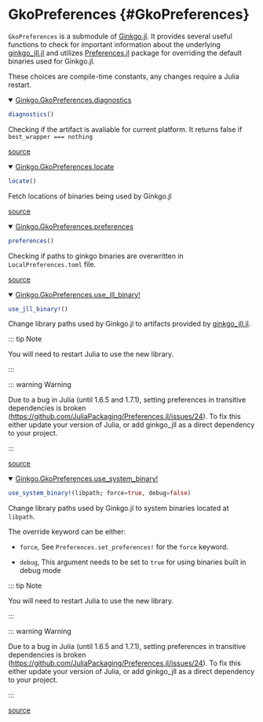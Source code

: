 
# GkoPreferences {#GkoPreferences}

`GkoPreferences` is a submodule of [Ginkgo.jl](https://github.com/youwuyou/Ginkgo.jl). It provides several useful functions to check for important information about the underlying [ginkgo_jll.jl](https://github.com/JuliaBinaryWrappers/ginkgo_jll.jl) and utilizes [Preferences.jl](https://github.com/JuliaPackaging/Preferences.jl) package for overriding the default binaries used for Ginkgo.jl. 

These choices are compile-time constants, any changes require a Julia restart.
<details class='jldocstring custom-block' open>
<summary><a id='Ginkgo.GkoPreferences.diagnostics-Tuple{}' href='#Ginkgo.GkoPreferences.diagnostics-Tuple{}'><span class="jlbinding">Ginkgo.GkoPreferences.diagnostics</span></a> <Badge type="info" class="jlObjectType jlMethod" text="Method" /></summary>



```julia
diagnostics()
```


Checking if the artifact is avaliable for current platform. It returns false if `best_wrapper === nothing`


<Badge type="info" class="source-link" text="source"><a href="https://github.com/youwuyou/Ginkgo.jl/blob/ec5d986b9677d431940287e838cca61593dfe816/src/preferences.jl#L34-L38" target="_blank" rel="noreferrer">source</a></Badge>

</details>

<details class='jldocstring custom-block' open>
<summary><a id='Ginkgo.GkoPreferences.locate-Tuple{}' href='#Ginkgo.GkoPreferences.locate-Tuple{}'><span class="jlbinding">Ginkgo.GkoPreferences.locate</span></a> <Badge type="info" class="jlObjectType jlMethod" text="Method" /></summary>



```julia
locate()
```


Fetch locations of binaries being used by Ginkgo.jl


<Badge type="info" class="source-link" text="source"><a href="https://github.com/youwuyou/Ginkgo.jl/blob/ec5d986b9677d431940287e838cca61593dfe816/src/preferences.jl#L15-L19" target="_blank" rel="noreferrer">source</a></Badge>

</details>

<details class='jldocstring custom-block' open>
<summary><a id='Ginkgo.GkoPreferences.preferences-Tuple{}' href='#Ginkgo.GkoPreferences.preferences-Tuple{}'><span class="jlbinding">Ginkgo.GkoPreferences.preferences</span></a> <Badge type="info" class="jlObjectType jlMethod" text="Method" /></summary>



```julia
preferences()
```


Checking if paths to ginkgo binaries are overwritten in `LocalPreferences.toml` file.


<Badge type="info" class="source-link" text="source"><a href="https://github.com/youwuyou/Ginkgo.jl/blob/ec5d986b9677d431940287e838cca61593dfe816/src/preferences.jl#L47-L51" target="_blank" rel="noreferrer">source</a></Badge>

</details>

<details class='jldocstring custom-block' open>
<summary><a id='Ginkgo.GkoPreferences.use_jll_binary!-Tuple{}' href='#Ginkgo.GkoPreferences.use_jll_binary!-Tuple{}'><span class="jlbinding">Ginkgo.GkoPreferences.use_jll_binary!</span></a> <Badge type="info" class="jlObjectType jlMethod" text="Method" /></summary>



```julia
use_jll_binary!()
```


Change library paths used by Ginkgo.jl to artifacts provided by [ginkgo_jll.jl](https://github.com/JuliaBinaryWrappers/ginkgo_jll.jl).

::: tip Note

You will need to restart Julia to use the new library.

:::

::: warning Warning

Due to a bug in Julia (until 1.6.5 and 1.7.1), setting preferences in transitive dependencies is broken (https://github.com/JuliaPackaging/Preferences.jl/issues/24). To fix this either update your version of Julia, or add ginkgo_jll as a direct dependency to your project.

:::


<Badge type="info" class="source-link" text="source"><a href="https://github.com/youwuyou/Ginkgo.jl/blob/ec5d986b9677d431940287e838cca61593dfe816/src/preferences.jl#L105-L117" target="_blank" rel="noreferrer">source</a></Badge>

</details>

<details class='jldocstring custom-block' open>
<summary><a id='Ginkgo.GkoPreferences.use_system_binary!-Tuple{Any}' href='#Ginkgo.GkoPreferences.use_system_binary!-Tuple{Any}'><span class="jlbinding">Ginkgo.GkoPreferences.use_system_binary!</span></a> <Badge type="info" class="jlObjectType jlMethod" text="Method" /></summary>



```julia
use_system_binary!(libpath; force=true, debug=false)
```


Change library paths used by Ginkgo.jl to system binaries located at `libpath`.

The override keyword can be either:
- `force`, See `Preferences.set_preferences!` for the `force` keyword.
  
- `debug`, This argument needs to be set to `true` for using binaries built in debug mode
  

::: tip Note

You will need to restart Julia to use the new library.

:::

::: warning Warning

Due to a bug in Julia (until 1.6.5 and 1.7.1), setting preferences in transitive dependencies is broken (https://github.com/JuliaPackaging/Preferences.jl/issues/24). To fix this either update your version of Julia, or add ginkgo_jll as a direct dependency to your project.

:::


<Badge type="info" class="source-link" text="source"><a href="https://github.com/youwuyou/Ginkgo.jl/blob/ec5d986b9677d431940287e838cca61593dfe816/src/preferences.jl#L64-L80" target="_blank" rel="noreferrer">source</a></Badge>

</details>

